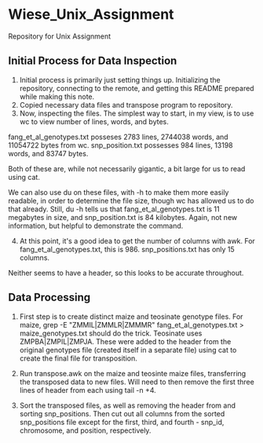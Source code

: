 # Wiese_Unix_Assignment
Repository for Unix Assignment

## Initial Process for Data Inspection
1.  Initial process is primarily just setting things up.  Initializing the repository, connecting to the remote, and getting this README prepared while making this note.
2.  Copied necessary data files and transpose program to repository.
3.  Now, inspecting the files.  The simplest way to start, in my view, is to use wc to view number of lines, words, and bytes.

fang_et_al_genotypes.txt posseses 2783 lines, 2744038 words, and 11054722 bytes from wc.  snp_position.txt possesses 984 lines, 13198 words, and 83747 bytes.

Both of these are, while not necessarily gigantic, a bit large for us to read using cat.

We can also use du on these files, with -h to make them more easily readable, in order to determine the file size, though wc has allowed us to do that already.  Still, du -h tells us that fang_et_al_genotypes.txt is 11 megabytes in size, and snp_position.txt is 84 kilobytes.  Again, not new information, but helpful to demonstrate the command.

4.  At this point, it's a good idea to get the number of columns with awk. For fang_et_al_genotypes.txt, this is 986.  snp_positions.txt has only 15 columns.

Neither seems to have a header, so this looks to be accurate throughout.

## Data Processing
1.  First step is to create distinct maize and teosinate genotype files.  For maize, grep -E "ZMMIL|ZMMLR|ZMMMR" fang_et_al_genotypes.txt > maize_genotypes.txt should do the trick.  Teosinate uses ZMPBA|ZMPIL|ZMPJA.  These were added to the header from the original genotypes file (created itself in a separate file) using cat to create the final file for transposition.

2.  Run transpose.awk on the maize and teosinte maize files, transferring the transposed data to new files.  Will need to then remove the first three lines of header from each using tail -n +4.

3.  Sort the transposed files, as well as removing the header from and sorting snp_positions.  Then cut out all columns from the sorted snp_positions file except for the first, third, and fourth - snp_id, chromosome, and position, respectively. 
